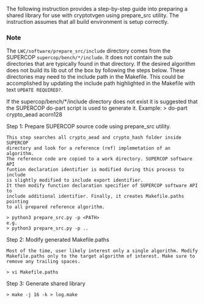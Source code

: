 The following instruction provides a step-by-step guide into preparing a shared
library for use with cryptotvgen using prepare_src utility. The instruction
assumes that all build environment is setup correctly.

### Note
The `LWC/software/prepare_src/include` directory comes from the SUPERCOP
`supercop/bench/*/include`. It does not contain the sub directories that
are typically found in that directory. If the desired algorithm does not
build its lib out of the box by following the steps below. These directories
may need to the include path in the Makefile.
This could be accomplished by updating the include path highlighted in
the Makefile with text `UPDATE REQUIRED?`.

If the supercop/bench/*/include directory does not exist it is
suggested that the SUPERCOP do-part script is used to generate it.
Example: > do-part crypto_aead acorn128

Step 1: Prepare SUPERCOP source code using prepare_src utility.

    This step searches all crypto_aead and crypto_hash folder inside SUPERCOP
    directory and look for a reference (ref) implemetation of an algorithm.
    The reference code are copied to a work directory. SUPERCOP software API
    funtion declaration identifier is modified during this process to include
    is slightly modified to include export identifier.
    It then modify function declaration specifier of SUPERCOP software API to
    include additional identifier. Finally, it creates Makefile.paths pointing
    to all prepared reference algorithm.

    > python3 prepare_src.py -p <PATH>
    e.g.
    > python3 prepare_src.py -p ..

Step 2: Modify generated Makefile.paths

    Most of the time, user likely interest only a single algorithm. Modify
    Makefile.paths only to the target algorithm of interest. Make sure to
    remove any trailing spaces.

    > vi Makefile.paths

Step 3: Generate shared library

    > make -j 16 -k > log.make
